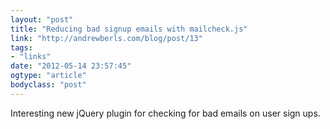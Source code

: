 ```yaml
---
layout: "post"
title: "Reducing bad signup emails with mailcheck.js"
link: "http://andrewberls.com/blog/post/13"
tags: 
- "links"
date: "2012-05-14 23:57:45"
ogtype: "article"
bodyclass: "post"
---
```


Interesting new jQuery plugin for checking for bad emails on user sign ups.